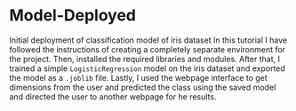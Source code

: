 # Model-Deployed
Initial deployment of classification model of iris dataset
In this tutorial I have followed the instructions of creating a completely separate environment for the project. Then, installed the required libraries and modules. After that, I trained a simple `LogisticRegression` model on the iris dataset and exported the model as a `.joblib` file. Lastly, I used the webpage interface to get dimensions from the user and predicted the class using the saved model and directed the user to another webpage for he results.
